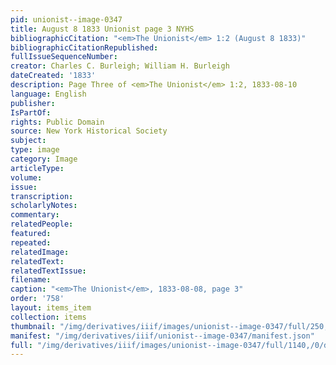 ```yaml
---
pid: unionist--image-0347
title: August 8 1833 Unionist page 3 NYHS
bibliographicCitation: "<em>The Unionist</em> 1:2 (August 8 1833)"
bibliographicCitationRepublished: 
fullIssueSequenceNumber: 
creator: Charles C. Burleigh; William H. Burleigh
dateCreated: '1833'
description: Page Three of <em>The Unionist</em> 1:2, 1833-08-10
language: English
publisher: 
IsPartOf: 
rights: Public Domain
source: New York Historical Society
subject: 
type: image
category: Image
articleType: 
volume: 
issue: 
transcription: 
scholarlyNotes: 
commentary: 
relatedPeople: 
featured: 
repeated: 
relatedImage: 
relatedText: 
relatedTextIssue: 
filename: 
caption: "<em>The Unionist</em>, 1833-08-08, page 3"
order: '758'
layout: items_item
collection: items
thumbnail: "/img/derivatives/iiif/images/unionist--image-0347/full/250,/0/default.jpg"
manifest: "/img/derivatives/iiif/unionist--image-0347/manifest.json"
full: "/img/derivatives/iiif/images/unionist--image-0347/full/1140,/0/default.jpg"
---
```

